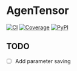 # AgenTensor

[![CI](https://github.com/ShaojieJiang/agentensor/actions/workflows/ci.yml/badge.svg?event=push)](https://github.com/ShaojieJiang/agentensor/actions/workflows/ci.yml?query=branch%3Amain)
[![Coverage](https://coverage-badge.samuelcolvin.workers.dev/ShaojieJiang/agentensor.svg)](https://coverage-badge.samuelcolvin.workers.dev/redirect/ShaojieJiang/agentensor)
[![PyPI](https://img.shields.io/pypi/v/pydantic-ai.svg)](https://pypi.python.org/pypi/pydantic-ai)

## TODO

- [ ] Add parameter saving
